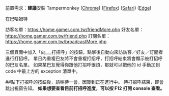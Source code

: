 前置需求：**建議**安裝 Tampermonkey ([Chrome](https://chrome.google.com/webstore/detail/dhdgffkkebhmkfjojejmpbldmpobfkfo)) ([Firefox](https://addons.mozilla.org/en-US/firefox/addon/tampermonkey)) ([Safari](https://safari.tampermonkey.net/tampermonkey.safariextz)) ([Edge](https://www.microsoft.com/store/apps/9NBLGGH5162S))

在巴哈姆特

訪客名單：https://home.gamer.com.tw/friendMore.php
好友名單：https://home.gamer.com.tw/friend.php
訂閱名單：https://home.gamer.com.tw/broadcastMore.php

三個頁面中加入「向___打招呼」的按鈕，點擊後自動向來訪訪客／好友／訂閱者進行打招呼。
單日內重複巴友將不會重複打招呼，打招呼結束將會顯示被打招呼的巴友名單。
如果某巴友覺得你跟他打招呼很煩，那就可以把他的 id 手動加到 code 中最上方的 exception 清單中。

##點下打招呼的按鈕後，請稍待一會，因簽到正在進行中。
待打招呼結束，即會跳出視窗告知。
**如果想要查看目前打招呼進度，可以按 F12 打開 console 查看。**